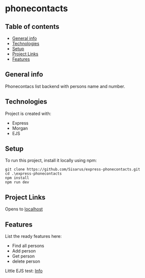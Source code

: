 # phonecontacts

## Table of contents
* [General info](#general-info)
* [Technologies](#technologies)
* [Setup](#setup)
* [Project Links](#project-links)
* [Features](#features)

## General info
Phonecontacs list backend with persons name and number. 

## Technologies
Project is created with:
 * Express
 * Morgan
 * EJS

## Setup
To run this project, install it locally using npm:
```
git clone https://github.com/Sisarus/express-phonecontacts.git
cd .\express-phonecontacts
npm install
npm run dev
```

## Project Links

Opens to [localhost](http://localhost:3001/api/persons)

## Features
List the ready features here:

 * Find all persons
 * Add person
 * Get person
 * delete person


Little EJS test: [Info](http://localhost:3001/info)

